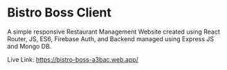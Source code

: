 # Bistro Boss Client

A simple responsive Restaurant Management Website created using React Router, JS, ES6, Firebase Auth, and Backend managed using Express JS and Mongo DB.

Live Link: https://bistro-boss-a3bac.web.app/
